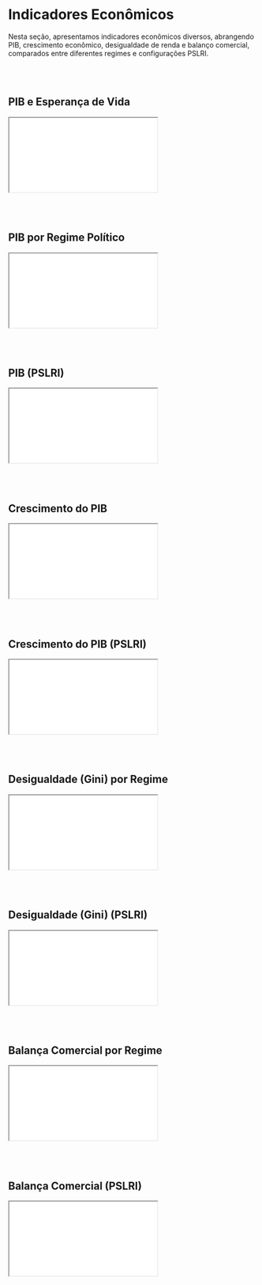 # Indicadores Econômicos

Nesta seção, apresentamos indicadores econômicos diversos, abrangendo PIB, crescimento econômico, desigualdade de renda e balanço comercial, comparados entre diferentes regimes e configurações PSLRI.

<br><br>

## PIB e Esperança de Vida
<iframe src="assets/graficos_html/fig_pib_vida.html"></iframe>

<br><br>

## PIB por Regime Político
<iframe src="assets/graficos_html/fig_pib_regime.html"></iframe>

<br><br>

## PIB (PSLRI)
<iframe src="assets/graficos_html/fig_pib_pslri.html"></iframe>

<br><br>

## Crescimento do PIB
<iframe src="assets/graficos_html/fig_crescimento_pib.html"></iframe>

<br><br>

## Crescimento do PIB (PSLRI)
<iframe src="assets/graficos_html/fig_crescimento_pib_pslri.html"></iframe>

<br><br>

## Desigualdade (Gini) por Regime
<iframe src="assets/graficos_html/fig_gini_regime.html"></iframe>

<br><br>

## Desigualdade (Gini) (PSLRI)
<iframe src="assets/graficos_html/fig_gini_pslri.html"></iframe>

<br><br>

## Balança Comercial por Regime
<iframe src="assets/graficos_html/fig_balanca_regime.html"></iframe>

<br><br>

## Balança Comercial (PSLRI)
<iframe src="assets/graficos_html/fig_balanca_pslri.html"></iframe>
